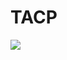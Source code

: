 # TACP

![](http://mathurl.com/render.cgi?%5Czeta%28s%29%20%3D%20%5Csum_%7Bn%3D1%7D%5E%5Cinfty%20%5Cfrac%7B1%7D%7Bn%5Es%7D%5Cnocache)
